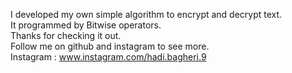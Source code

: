 I developed my own simple algorithm to encrypt and decrypt text.<br>
It programmed by Bitwise operators.<br>
Thanks for checking it out.<br>
Follow me on github and instagram to see more.<br>
Instagram : www.instagram.com/hadi.bagheri.9
